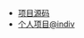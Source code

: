 * [项目源码](https://github.com/DimaLiLongJi/read-angular)
* [个人项目@indiv](https://github.com/DimaLiLongJi/InDiv)